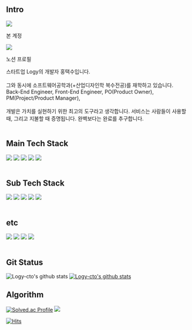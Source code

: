 ##  Intro
<div>
  <a href="https://github.com/Logy-CTO" target="_blank"><img src="https://img.shields.io/badge/GitHub-6AD0C5.svg?style=flat-square&logo=GitHub&logoColor=white"/></a>
  <p>본 계정</p>
</div>
<div>
  <a href="https://motley-bongo-b81.notion.site/Backend-DEV-feaa38a12ccb4cd1a35050b750abae07" target="_blank">
    <img src="https://img.shields.io/badge/Notion-FF6F61.svg?style=flat-square&logo=Notion&logoColor=white"/>
  </a>
  <p>노션 프로필</p>
</div>


스타트업 Logy의 개발자 홍택수입니다.
<br><br>
그와 동시에 소프트웨어공학과(+산업디자인학 복수전공)를 재학하고 있습니다.
<br>
Back-End Engineer, Front-End Engineer, PO(Product Owner), PM(Project/Product Manager), 
<br><br>
개발은 가치를 실현하기 위한 최고의 도구라고 생각합니다.
서비스는 사람들이 사용할 때, 그리고 지불할 때 증명됩니다.
완벽보다는 완료를 추구합니다.
<br><br>


##  Main Tech Stack 
<div>
  <img src="https://img.shields.io/badge/Java-007396?style=for-the-badge&logo=java&logoColor=white">
    <img src="https://img.shields.io/badge/Spring%20Boot-6DB33F?style=for-the-badge&logo=spring-boot&logoColor=white">
  <img src="https://img.shields.io/badge/Python-3776AB?style=for-the-badge&logo=python&logoColor=white">
  <img src="https://img.shields.io/badge/Linux-FCC624?style=for-the-badge&logo=linux&logoColor=black">
  <img src="https://img.shields.io/badge/MySQL-4479A1?style=for-the-badge&logo=mysql&logoColor=white">
</div>
<br>

##  Sub Tech Stack 
<div>
  <img src="https://img.shields.io/badge/Pandas-150458?style=for-the-badge&logo=pandas&logoColor=white">
  <img src="https://img.shields.io/badge/OpenCV-5C3EE8?style=for-the-badge&logo=opencv&logoColor=white">
  <img src="https://img.shields.io/badge/React-61DAFB?style=for-the-badge&logo=react&logoColor=black">
  <img src="https://img.shields.io/badge/Nginx-269539?style=for-the-badge&logo=nginx&logoColor=white">
  <img src="https://img.shields.io/badge/Firebase-FFCA28?style=for-the-badge&logo=Firebase&logoColor=white">
</div>
<br>

##  etc
<div>
  <img src="https://img.shields.io/badge/vim-019733?style=for-the-badge&logo=Vim&logoColor=white">
  <img src="https://img.shields.io/badge/Postman-FF6C37?style=for-the-badge&logo=Postman&logoColor=white">
  <img src="https://img.shields.io/badge/GitHub-181717?style=for-the-badge&logo=GitHub&logoColor=white">
  <img src="https://img.shields.io/badge/Python-3766AB?style=for-the-badge&logo=Python&logoColor=white">
</div>
<br>


##  Git Status
<!-- [![trophy](https://github-profile-trophy.vercel.app/?username=Logy-cto)](https://github.com/ryo-ma/github-profile-trophy) -->

![Logy-cto's github stats](https://github-readme-stats.vercel.app/api?username=Logy-cto&show_icons=true&theme=merko)
[![Logy-cto's github stats](https://github-readme-stats.vercel.app/api/top-langs/?username=Logy-cto&show_icons=true&hide_border=true&title_color=004386&icon_color=004386&layout=compact&theme=merko)](https://github.com/Logy-cto)

<!-- [![Hits](https://hits.seeyoufarm.com/api/count/incr/badge.svg?url=https%3A%2F%2Fgithub.com%2FLogy-cto%2Fhit-counter&count_bg=%2379C83D&title_bg=%23555555&icon=&icon_color=%23E7E7E7&title=hits&edge_flat=true)](https://hits.seeyoufarm.com) -->

##  Algorithm
[![Solved.ac Profile](http://mazassumnida.wtf/api/v2/generate_badge?boj=hong2hwa3542)](https://solved.ac/hong2hwa3542/) 
<a href="https://opgc.me/#/users/Logy-CTO" target="_blank"><img src="https://api.opgc.me/githubs/users/Logy-CTO/tag/?theme=basic" /></a>

[![Hits](https://hits.seeyoufarm.com/api/count/incr/badge.svg?url=https%3A%2F%2Fgithub.com%2FLogy-CTO&count_bg=%233DB1C8&title_bg=%23555555&icon=&icon_color=%23E7E7E7&title=hits&edge_flat=false)](https://hits.seeyoufarm.com)
